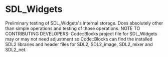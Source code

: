 # SDL_Widgets
Preliminary testing of SDL_Widgets's internal storage. Does absolutely other than simple operations and testing of those operations. NOTE TO CONTRIBUTING DEVELOPERS: Code::Blocks project file for SDL_Widgets may or may not need adjustment so Code::Blocks can find the installed SDL2 libraries and header files for SDL2, SDL2_image, SDL2_mixer and SDL2_net.
